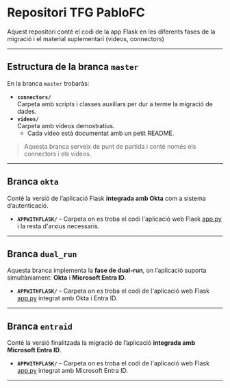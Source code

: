 # Repositori TFG PabloFC 

Aquest repositori conté el codi de la app Flask en les diferents fases de la migració i el material suplementari (videos, connectors)

---

## Estructura de la branca `master`

En la branca `master` trobaràs:

- **`connectors/`**  
  Carpeta amb scripts i classes auxiliars per dur a terme la migració de dades.  
- **`videos/`**  
  Carpeta amb vídeos demostratius.  
  - Cada vídeo està documentat amb un petit README.

> Aquesta branca serveix de punt de partida i conté només els connectors i els vídeos.

---

## Branca `okta`

Conté la versió de l’aplicació Flask **integrada amb Okta** com a sistema d’autenticació.

- **`APPWITHFLASK/`** – Carpeta on es troba el codi l'aplicació web Flask [app.py](https://github.com/pablofc18/myApp/blob/okta/APPWITHFLASK/app.py) i la resta d'arxius necessaris.

---

## Branca `dual_run`

Aquesta branca implementa la **fase de dual-run**, on l’aplicació suporta simultàniament: **Okta** i **Microsoft Entra ID**.


- **`APPWITHFLASK/`** – Carpeta on es troba el codi de l'aplicació web Flask [app.py](https://github.com/pablofc18/myApp/blob/dual_run/APPWITHFLASK/app.py) integrat amb Okta i Entra ID.

---

## Branca `entraid`

Conté la versió finalitzada la migració de l’aplicació **integrada amb Microsoft Entra ID**.

- **`APPWITHFLASK/`** – Carpeta on es troba el codi de l'aplicació web Flask [app.py](https://github.com/pablofc18/myApp/blob/entraid/APPWITHFLASK/app.py) integrat amb Microsoft Entra ID.

---
